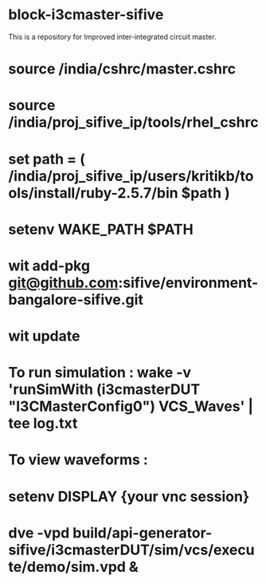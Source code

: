 # block-i3cmaster-sifive
This is a repository for Improved inter-integrated circuit master.

# source /india/cshrc/master.cshrc
# source /india/proj_sifive_ip/tools/rhel_cshrc
# set path = ( /india/proj_sifive_ip/users/kritikb/tools/install/ruby-2.5.7/bin $path )
# setenv WAKE_PATH $PATH
# wit add-pkg git@github.com:sifive/environment-bangalore-sifive.git
# wit update
# To run simulation : wake -v 'runSimWith (i3cmasterDUT "I3CMasterConfig0") VCS_Waves' | tee log.txt
# To view waveforms :
# setenv DISPLAY {your vnc session}
# dve -vpd build/api-generator-sifive/i3cmasterDUT/sim/vcs/execute/demo/sim.vpd &
